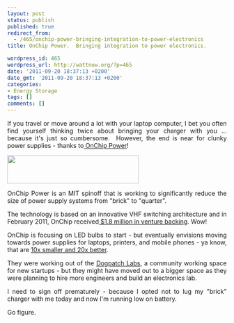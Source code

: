 ```yaml
---
layout: post
status: publish
published: true
redirect_from:
  - /465/onchip-power-bringing-integration-to-power-electronics
title: OnChip Power.  Bringing integration to power electronics.

wordpress_id: 465
wordpress_url: http://wattnow.org/?p=465
date: '2011-09-20 18:37:13 +0200'
date_gmt: '2011-09-20 18:37:13 +0200'
categories:
- Energy Storage
tags: []
comments: []
---
```

<p style="text-align: justify;">If you travel or move around a lot with your laptop computer, I bet you often find yourself thinking twice about bringing your charger with you ... because it's just so cumbersome. &nbsp;However, the end is near for clunky power supplies&nbsp;- thanks to<a href="http://www.onchippower.com/"> OnChip Power</a>!</p>
<p style="text-align: justify;"><a href="{{ 'assets/from-wordpress/uploads/2011/09/onchip.png' | relative_url }}"><img class="size-full wp-image-467 alignnone" title="onchip" src="{{ 'assets/from-wordpress/uploads/2011/09/onchip.png' | relative_url }}" alt="" width="302" height="65" /></a></p>
<p style="text-align: justify;">OnChip Power is an MIT spinoff that is working to significantly reduce the size of power supply systems from "brick" to "quarter".</p>
<p style="text-align: justify;">The technology is based on an innovative VHF switching architecture and in February 2011, OnChip received<a href="http://www.boston.com/business/technology/innoeco/2011/02/onchip_power_aiming_a_shrink_r.html"> $1.8 million in venture backing</a>. Wow!</p>
<p style="text-align: justify;">OnChip is focusing on LED bulbs to start - but eventually envisions moving towards power supplies for laptops, printers, and mobile phones - ya know, that are&nbsp;<a href="http://www.linkedin.com/company/onchip-power">10x smaller and 20x better</a>.</p>
<p style="text-align: justify;">They were working out of the <a href="http://dogpatchlabs.com/">Dogpatch Labs</a>, a community working space for new startups - but they might have moved out to a bigger space as they were planning to hire more engineers and build an electronics lab.</p>
<p style="text-align: justify;">I need to sign off prematurely - because I opted not to lug my "brick" charger with me today and now I'm running low on battery.</p>
<p style="text-align: justify;">Go figure.</p>
